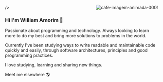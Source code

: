 <img align="right" src="https://www.imagensanimadas.com/data/media/1099/cafe-imagem-animada-0041.gif" border="0" alt="cafe-imagem-animada-0001" /></a>/>

### Hi I'm William Amorim 👋

Passionate about programming and technology. Always looking to learn more to do my best and bring more solutions to problems in the world.

Currently I've been studying ways to write readable and maintainable code quickly and easily, through software architectures, principles and good programming practices.

I love studying, learning and sharing new things.

Meet me elsewhere 🌎

